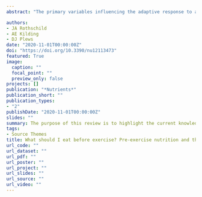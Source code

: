 ```yaml
---
abstract: "The primary variables influencing the adaptive response to a bout of endurance training are exercise duration and exercise intensity. However, altering the availability of nutrients before and during exercise can also impact the training response by modulating the exercise stimulus and/or the physiological and molecular responses to the exercise-induced perturbations. The purpose of this review is to highlight the current knowledge of the influence of pre-exercise nutrition ingestion on the metabolic, physiological, and performance responses to endurance training and suggest directions for future research. Acutely, carbohydrate ingestion reduces fat oxidation, but there is little evidence showing enhanced fat burning capacity following long-term fasted-state training. Performance is improved following pre-exercise carbohydrate ingestion for longer but not shorter duration exercise, while training-induced performance improvements following nutrition strategies that modulate carbohydrate availability vary based on the type of nutrition protocol used. Contrasting findings related to the influence of acute carbohydrate ingestion on mitochondrial signaling may be related to the amount of carbohydrate consumed and the intensity of exercise. This review can help to guide athletes, coaches, and nutritionists in personalizing pre-exercise nutrition strategies, and for designing research studies to further elucidate the role of nutrition in endurance training adaptations."

authors:
- JA Rothschild
- AE Kilding
- DJ Plews
date: "2020-11-01T00:00:00Z"
doi: "https://doi.org/10.3390/nu12113473"
featured: True
image:
  caption: ""
  focal_point: ""
  preview_only: false
projects: []
publication: "*Nutrients*"
publication_short: ""
publication_types:
- "2"
publishDate: "2020-11-01T00:00:00Z"
slides: ""
summary: The purpose of this review is to highlight the current knowledge of the influence of pre-exercise nutrition ingestion on the metabolic, physiological, and performance responses to endurance training. We also highlight areas for practitioners where evidence is lacking, particularly regarding trained athletes, and suggest directions for future research. 
tags:
- Source Themes
title: What should I eat before exercise? Pre-exercise nutrition and the response to endurance exercise - Current prospective and future directions
url_code: ""
url_dataset: ""
url_pdf: ""
url_poster: ""
url_project: ""
url_slides: ""
url_source: "" 
url_video: ""
---
```


